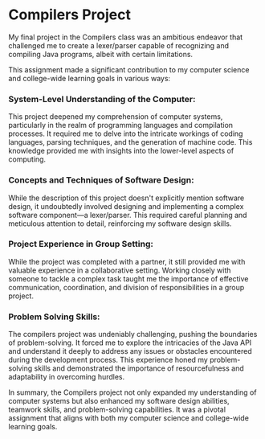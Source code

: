 # Compilers Project
My final project in the Compilers class was an ambitious endeavor that challenged me to create a lexer/parser capable of recognizing and compiling Java programs, albeit with certain limitations.

This assignment made a significant contribution to my computer science and college-wide learning goals in various ways:

### System-Level Understanding of the Computer: 
This project deepened my comprehension of computer systems, particularly in the realm of programming languages and compilation processes. It required me to delve into the intricate workings of coding languages, parsing techniques, and the generation of machine code. This knowledge provided me with insights into the lower-level aspects of computing.

### Concepts and Techniques of Software Design: 
While the description of this project doesn't explicitly mention software design, it undoubtedly involved designing and implementing a complex software component—a lexer/parser. This required careful planning and meticulous attention to detail, reinforcing my software design skills.

### Project Experience in Group Setting: 
While the project was completed with a partner, it still provided me with valuable experience in a collaborative setting. Working closely with someone to tackle a complex task taught me the importance of effective communication, coordination, and division of responsibilities in a group project.

### Problem Solving Skills: 
The compilers project was undeniably challenging, pushing the boundaries of problem-solving. It forced me to explore the intricacies of the Java API and understand it deeply to address any issues or obstacles encountered during the development process. This experience honed my problem-solving skills and demonstrated the importance of resourcefulness and adaptability in overcoming hurdles.

In summary, the Compilers project not only expanded my understanding of computer systems but also enhanced my software design abilities, teamwork skills, and problem-solving capabilities. It was a pivotal assignment that aligns with both my computer science and college-wide learning goals.

